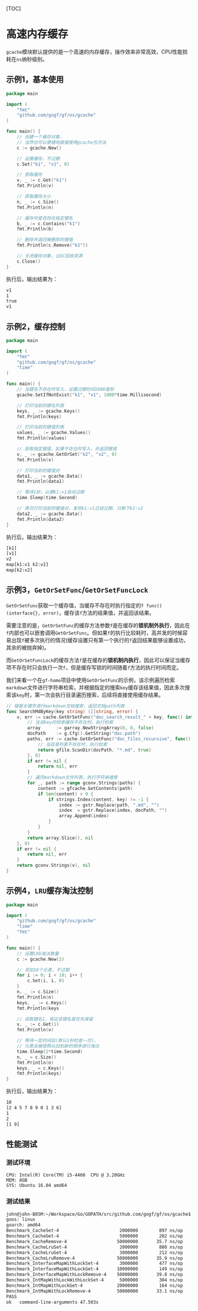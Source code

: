 [TOC]


# 高速内存缓存

`gcache`模块默认提供的是一个高速的内存缓存，操作效率非常高效，CPU性能损耗在`ns`纳秒级别。

## 示例1，基本使用

```go
package main

import (
    "fmt"
    "github.com/gogf/gf/os/gcache"
)

func main() {
    // 创建一个缓存对象，
    // 当然也可以便捷地直接使用gcache包方法
    c := gcache.New()

    // 设置缓存，不过期
    c.Set("k1", "v1", 0)

    // 获取缓存
    v, _ := c.Get("k1")
    fmt.Println(v)

    // 获取缓存大小
    n, _ := c.Size()
    fmt.Println(n)

    // 缓存中是否存在指定键名
    b, _ := c.Contains("k1")
    fmt.Println(b)

    // 删除并返回被删除的键值
    fmt.Println(c.Remove("k1"))

    // 关闭缓存对象，让GC回收资源
    c.Close()
}
```

执行后，输出结果为：

```html
v1
1
true
v1
```


## 示例2，缓存控制

```go
package main

import (
    "fmt"
    "github.com/gogf/gf/os/gcache"
    "time"
)

func main() {
    // 当键名不存在时写入，设置过期时间1000毫秒
    gcache.SetIfNotExist("k1", "v1", 1000*time.Millisecond)

    // 打印当前的键名列表
    keys, _ := gcache.Keys()
    fmt.Println(keys)

    // 打印当前的键值列表
    values, _ := gcache.Values()
    fmt.Println(values)

    // 获取指定键值，如果不存在时写入，并返回键值
    v, _ := gcache.GetOrSet("k2", "v2", 0)
    fmt.Println(v)

    // 打印当前的键值对
    data1, _ := gcache.Data()
    fmt.Println(data1)

    // 等待1秒，以便k1:v1自动过期
    time.Sleep(time.Second)

    // 再次打印当前的键值对，发现k1:v1已经过期，只剩下k2:v2
    data2, _ := gcache.Data()
    fmt.Println(data2)
}
```

执行后，输出结果为：

```html
[k1]
[v1]
v2
map[k1:v1 k2:v2]
map[k2:v2]
```

## 示例3，`GetOrSetFunc`/`GetOrSetFuncLock`

`GetOrSetFunc`获取一个缓存值，当缓存不存在时执行指定的`f func() (interface{}, error)`，缓存该`f`方法的结果值，并返回该结果。

需要注意的是，`GetOrSetFunc`的缓存方法参数`f`是在缓存的**锁机制外执行**，因此在`f`内部也可以嵌套调用`GetOrSetFunc`。但如果`f`的执行比较耗时，高并发的时候容易出现`f`被多次执行的情况(缓存设置只有第一个执行的`f`返回结果能够设置成功，其余的被抛弃掉)。

而`GetOrSetFuncLock`的缓存方法`f`是在缓存的**锁机制内执行**，因此可以保证当缓存项不存在时只会执行一次`f`，但是缓存写锁的时间随着`f`方法的执行时间而定。

我们来看一个在`gf-home`项目中使用`GetOrSetFunc`的示例，该示例遍历检索`markdown`文件进行字符串检索，并根据指定的搜索`key`缓存该结果值，因此多次搜索该`key`时，第一次会执行目录遍历搜索，后续将直接使用缓存结果。

```go
// 根据关键字进行markdown文档搜索，返回文档path列表
func SearchMdByKey(key string) ([]string, error) {
    v, err := cache.GetOrSetFunc("doc_search_result_" + key, func() interface{} {
        // 当该key的检索缓存不存在时，执行检索
        array      := garray.NewStringArray(0, 0, false)
        docPath    := g.Cfg().GetString("doc.path")
        paths, err := cache.GetOrSetFunc("doc_files_recursive", func() interface{} {
            // 当目录列表不存在时，执行检索
            return gfile.ScanDir(docPath, "*.md", true)
        }, 0)
        if err != nil {
            return nil, err
        }
        // 遍历markdown文件列表，执行字符串搜索
        for _, path := range gconv.Strings(paths) {
            content := gfcache.GetContents(path)
            if len(content) > 0 {
                if strings.Index(content, key) != -1 {
                    index := gstr.Replace(path, ".md", "")
                    index  = gstr.Replace(index, docPath, "")
                    array.Append(index)
                }
            }
        }
        return array.Slice(), nil
    }, 0)
    if err != nil {
        return nil, err
    }
    return gconv.Strings(v), nil
}
```

## 示例4，`LRU`缓存淘汰控制

```go
package main

import (
    "github.com/gogf/gf/os/gcache"
    "time"
    "fmt"
)

func main() {
    // 设置LRU淘汰数量
    c := gcache.New(2)

    // 添加10个元素，不过期
    for i := 0; i < 10; i++ {
        c.Set(i, i, 0)
    }
    n, _ := c.Size()
    fmt.Println(n)
    keys, _ := c.Keys()
    fmt.Println(keys

    // 读取键名1，保证该键名是优先保留
    v, _ := c.Get(1)
    fmt.Println(v)

    // 等待一定时间后(默认1秒检查一次)，
    // 元素会被按照从旧到新的顺序进行淘汰
    time.Sleep(2*time.Second)
    n, _ = c.Size()
    fmt.Println(n)
    keys, _ = c.Keys()
    fmt.Println(keys)
}
```

执行后，输出结果为：

```html
10
[2 4 5 7 8 9 0 1 3 6]
1
2
[1 9]
```


## 性能测试

### 测试环境

```shell
CPU: Intel(R) Core(TM) i5-4460  CPU @ 3.20GHz
MEM: 8GB
SYS: Ubuntu 16.04 amd64
```

### 测试结果

```html
john@john-B85M:~/Workspace/Go/GOPATH/src/github.com/gogf/gf/os/gcache$ go test *.go -bench=".*" -benchmem
goos: linux
goarch: amd64
Benchmark_CacheSet-4                       2000000        897 ns/op      249 B/op        4 allocs/op
Benchmark_CacheGet-4                       5000000        202 ns/op       49 B/op        1 allocs/op
Benchmark_CacheRemove-4                   50000000       35.7 ns/op        0 B/op        0 allocs/op
Benchmark_CacheLruSet-4                    2000000        880 ns/op      399 B/op        4 allocs/op
Benchmark_CacheLruGet-4                    3000000        212 ns/op       33 B/op        1 allocs/op
Benchmark_CacheLruRemove-4                50000000       35.9 ns/op        0 B/op        0 allocs/op
Benchmark_InterfaceMapWithLockSet-4        3000000        477 ns/op       73 B/op        2 allocs/op
Benchmark_InterfaceMapWithLockGet-4       10000000        149 ns/op        0 B/op        0 allocs/op
Benchmark_InterfaceMapWithLockRemove-4    50000000       39.8 ns/op        0 B/op        0 allocs/op
Benchmark_IntMapWithLockWithLockSet-4      5000000        304 ns/op       53 B/op        0 allocs/op
Benchmark_IntMapWithLockGet-4             20000000        164 ns/op        0 B/op        0 allocs/op
Benchmark_IntMapWithLockRemove-4          50000000       33.1 ns/op        0 B/op        0 allocs/op
PASS
ok   command-line-arguments 47.503s
```